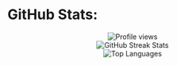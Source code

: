 # GitHub Stats:
<div align="center">
<img src="https://komarev.com/ghpvc/?username=taoos01&label=Profile%20views&color=000000&style=flat" alt="Profile views"/>
</div>

<div align="center">
  <img src="https://nirzak-streak-stats.vercel.app/?user=taoos01&theme=default&hide_border=false" alt="GitHub Streak Stats"/>
  <br/>
  <img src="https://github-readme-stats.vercel.app/api/top-langs/?username=taoos01&theme=default&hide_border=false&include_all_commits=false&count_private=false&layout=compact" alt="Top Languages"/>
</div>


<!-- <div align="center"> -->
 <!--  <img src="https://profile-readme-generator.com/assets/snake.svg" alt="Snake animation" /> -->
<!-- </div> -->
